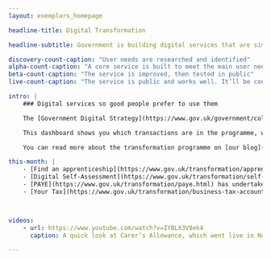 ```yaml
---
layout: exemplars_homepage

headline-title: Digital Transformation

headline-subtitle: Government is building digital services that are simpler, clearer and faster to use. We’re starting with these 25 services.

discovery-count-caption: "User needs are researched and identified"
alpha-count-caption: "A core service is built to meet the main user needs"
beta-count-caption: "The service is improved, then tested in public"
live-count-caption: "The service is public and works well. It’ll be continually improved to meet user needs"

intro: |
    ### Digital services so good people prefer to use them

    The [Government Digital Strategy](https://www.gov.uk/government/collections/government-digital-strategy-reports-and-research) and [departmental digital strategies](https://www.gov.uk/government/collections/government-digital-strategy-reports-and-research#departmental-digital-strategies) commit us to the redesigning and rebuilding of 25 significant ‘exemplar’ services. We’re going to make them simpler, clearer and faster to use. All these are to meet the [Digital By Default Service Standard](https://www.gov.uk/service-manual/digital-by-default) that was introduced in April 2014 and be accessible to the public by March 2015.

    This dashboard shows you which transactions are in the programme, what progress is being made, and the estimated scale of the digital service.

    You can read more about the transformation programme on [our blog](https://digitaltransformation.blog.gov.uk/).

this-month: |
    - [Find an apprenticeship](https://www.gov.uk/transformation/apprenticeships.html) successfully passed its live [Digital by Default Service Standard](https://www.gov.uk/service-manual/digital-by-default) assessment
    - [Digital Self-Assessment](https://www.gov.uk/transformation/self-assessment.html) has successfully passed its live Digital by Default Service Standard assessment
    - [PAYE](https://www.gov.uk/transformation/paye.html) has undertaken its live Digital by Default Service Standard Assessment
    - [Your Tax](https://www.gov.uk/transformation/business-tax-account.html) has underaken its live Digital by Default Service Standard Assessment



videos:
    - url: https://www.youtube.com/watch?v=IYBLX3V8ek4
      caption: A quick look at Carer’s Allowance, which went live in November 2014

---
```

